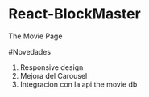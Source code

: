 # React-BlockMaster
The Movie Page

#Novedades
1) Responsive design
2) Mejora del Carousel
3) Integracion con la api the movie db
